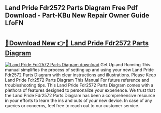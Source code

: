 ## Land Pride Fdr2572 Parts Diagram Free Pdf Download - Part-KBu New Repair Owner Guide LfoFN

# <h2><a href="http://dfl12k.blite.top/?on=Land+Pride+Fdr2572+Parts+Diagram">🔗Download New 👉🔴 Land Pride Fdr2572 Parts Diagram</a></h2>

[![Land Pride Fdr2572 Parts Diagram download](https://i.imgur.com/lujVjoI.png)](http://dfl12k.blite.top/?on=Land+Pride+Fdr2572+Parts+Diagram)
Get Up and Running This manual simplifies the process of setting up and using your new Land Pride Fdr2572 Parts Diagram with clear instructions and illustrations. Please Keep Land Pride Fdr2572 Parts Diagram This Manual For future reference and troubleshooting tips. This Land Pride Fdr2572 Parts Diagram comes with a plethora of features designed to personalize your experience. We trust that the Land Pride Fdr2572 Parts Diagram has been a comprehensive resource in your efforts to learn the ins and outs of your new device. In case of any queries or concerns, feel free to reach out to our customer service.
